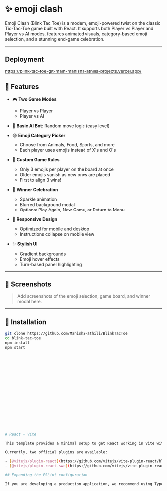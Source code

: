 
# ✨ emoji clash

Emoji Clash (Blink Tac Toe)  is a modern, emoji-powered twist on the classic Tic-Tac-Toe game built with React. It supports both Player vs Player and Player vs AI modes, features animated visuals, category-based emoji selection, and a stunning end-game celebration.

---

## Deployment 
https://blink-tac-toe-git-main-manisha-athilis-projects.vercel.app/



## 🚀 Features

- 🎮 **Two Game Modes**
  - Player vs Player
  - Player vs AI

- 🧠 **Basic AI Bot**: Random move logic (easy level)

- 😄 **Emoji Category Picker**
  - Choose from Animals, Food, Sports, and more
  - Each player uses emojis instead of X's and O's

- 🌈 **Custom Game Rules**
  - Only 3 emojis per player on the board at once
  - Older emojis vanish as new ones are placed
  - First to align 3 wins!

- 💫 **Winner Celebration**
  - Sparkle animation
  - Blurred background modal
  - Options: Play Again, New Game, or Return to Menu

- 📱 **Responsive Design**
  - Optimized for mobile and desktop
  - Instructions collapse on mobile view

- ✨ **Stylish UI**
  - Gradient backgrounds
  - Emoji hover effects
  - Turn-based panel highlighting

---

## 📸 Screenshots

> Add screenshots of the emoji selection, game board, and winner modal here.

---

## 🔧 Installation

```bash
git clone https://github.com/Manisha-athili/BlinkTacToe
cd blink-tac-toe
npm install
npm start



















# React + Vite

This template provides a minimal setup to get React working in Vite with HMR and some ESLint rules.

Currently, two official plugins are available:

- [@vitejs/plugin-react](https://github.com/vitejs/vite-plugin-react/blob/main/packages/plugin-react) uses [Babel](https://babeljs.io/) for Fast Refresh
- [@vitejs/plugin-react-swc](https://github.com/vitejs/vite-plugin-react/blob/main/packages/plugin-react-swc) uses [SWC](https://swc.rs/) for Fast Refresh

## Expanding the ESLint configuration

If you are developing a production application, we recommend using TypeScript with type-aware lint rules enabled. Check out the [TS template](https://github.com/vitejs/vite/tree/main/packages/create-vite/template-react-ts) for information on how to integrate TypeScript and [`typescript-eslint`](https://typescript-eslint.io) in your project.

